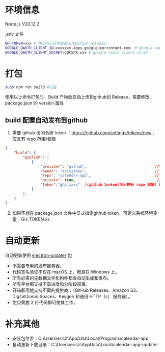 # 环境信息

Node.js V20.12.2

.env 文件
```bash
GH_TOKEN=xxx # 用于build时直接上传github release
GOOGLE_OAUTH_CLIENT_ID=xxxxxxx.apps.googleusercontent.com  # google oauth clientid
GOOGLE_OAUTH_CLIENT_SECRET=GOCSPX-xxx # google oauth client scret
```

# 打包


```bash
sudo npm run build #打包
```

使用以上命令打包时，Build 产物会自动上传到github的 Release，需要修改 package.json 的 version 属性

## build 配置自动发布到github
1. 需要 github 访问令牌 token ：https://github.com/settings/tokens/new ，应具有 repo 范围/权限
```json
{
    "build": {
        "publish": [
            {
                "provider": "github",                               //表示发布到github
                "owner": "ericzzhou",                               // 个人id
                "repo": "calendar-app",                             // git仓库名
                "private": true,                                     // 是否私有仓库
                "token":"ghp_xxxx"  //github tonken(至少拥有 repo 权限) 或者定义系统环境变量：GH_TOKEN:xx
            }
        ],
    }
}
```
2. 如果不想在 package.json 文件中显式指定github token，可定义系统环境变量：GH_TOKEN:xx

# 自动更新

自动更新使用 [electron-updater](https://www.electron.build/auto-update) 包
- 不需要专用的发布服务器。
- 代码签名验证不仅在 macOS 上，而且在 Windows 上。
- 所有必需的元数据文件和构件都会自动生成和发布。
- 所有平台都支持下载进度和分阶段部署。
- 开箱即用地支持不同的提供商：（GitHub Releases、Amazon S3、DigitalOcean Spaces、Keygen 和通用 HTTP（s） 服务器）。
- 您只需要 2 行代码即可使其工作。

# 补充其他

- 安装包位置：C:\Users\ericz\AppData\Local\Programs\calendar-app
- 自动更新下载目录：C:\Users\ericz\AppData\Local\calendar-app-updater